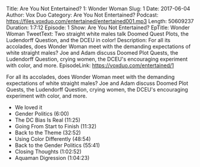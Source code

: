 Title: Are You Not Entertained? 1: Wonder Woman
Slug: 1
Date: 2017-06-04
Author: Vox Duo
Category: Are You Not Entertained?
Podcast: https://files.voxduo.com/entertained/entertained001.mp3
Length: 50609237
Duration: 1:7:12
Episode: 1
Show: Are You Not Entertained?
EpTitle: Wonder Woman
TweetText: Two straight white males talk Doomed Quest Plots, the Ludendorff Question, and the DCEU in color!
Description: For all its accolades, does Wonder Woman meet with the demanding expectations of white straight males? Joe and Adam discuss Doomed Plot Quests, the Ludendorff Question, crying women, the DCEU's encouraging experiment with color, and more.
EpisodeLink: https://voxduo.com/entertained/1

For all its accolades, does Wonder Woman meet with the demanding expectations of white straight males? Joe and Adam discuss Doomed Plot Quests, the Ludendorff Question, crying women, the DCEU's encouraging experiment with color, and more.


- We loved it
- Gender Politics (6:00)
- The DC Bias Is Real (11:25)
- Going From Start to Finish (11:32)
- Back to the Theme (32:52)
- Using Color Differently (48:54)
- Back to the Gender Politics (55:41)
- Closing Thoughts (1:02:52)
- Aquaman Digression (1:04:23)
